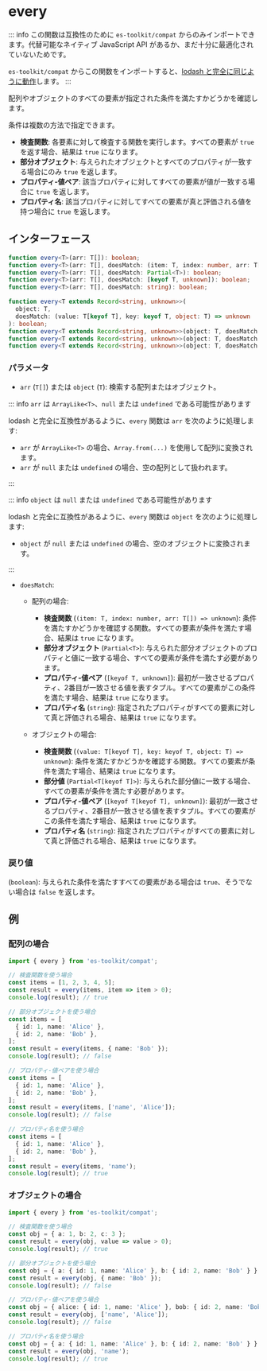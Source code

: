 # every

::: info
この関数は互換性のために `es-toolkit/compat` からのみインポートできます。代替可能なネイティブ JavaScript API があるか、まだ十分に最適化されていないためです。

`es-toolkit/compat` からこの関数をインポートすると、[lodash と完全に同じように動作](../../../compatibility.md)します。
:::

配列やオブジェクトのすべての要素が指定された条件を満たすかどうかを確認します。

条件は複数の方法で指定できます。

- **検査関数**: 各要素に対して検査する関数を実行します。すべての要素が `true` を返す場合、結果は `true` になります。
- **部分オブジェクト**: 与えられたオブジェクトとすべてのプロパティが一致する場合にのみ `true` を返します。
- **プロパティ-値ペア**: 該当プロパティに対してすべての要素が値が一致する場合に `true` を返します。
- **プロパティ名**: 該当プロパティに対してすべての要素が真と評価される値を持つ場合に `true` を返します。

## インターフェース

```typescript
function every<T>(arr: T[]): boolean;
function every<T>(arr: T[], doesMatch: (item: T, index: number, arr: T[]) => unknown): boolean;
function every<T>(arr: T[], doesMatch: Partial<T>): boolean;
function every<T>(arr: T[], doesMatch: [keyof T, unknown]): boolean;
function every<T>(arr: T[], doesMatch: string): boolean;

function every<T extends Record<string, unknown>>(
  object: T,
  doesMatch: (value: T[keyof T], key: keyof T, object: T) => unknown
): boolean;
function every<T extends Record<string, unknown>>(object: T, doesMatch: Partial<T[keyof T]>): boolean;
function every<T extends Record<string, unknown>>(object: T, doesMatch: [keyof T[keyof T], unknown]): boolean;
function every<T extends Record<string, unknown>>(object: T, doesMatch: string): boolean;
```

### パラメータ

- `arr` (`T[]`) または `object` (`T`): 検索する配列またはオブジェクト。

::: info `arr` は `ArrayLike<T>`、`null` または `undefined` である可能性があります

lodash と完全に互換性があるように、`every` 関数は `arr` を次のように処理します:

- `arr` が `ArrayLike<T>` の場合、`Array.from(...)` を使用して配列に変換されます。
- `arr` が `null` または `undefined` の場合、空の配列として扱われます。

:::

::: info `object` は `null` または `undefined` である可能性があります

lodash と完全に互換性があるように、`every` 関数は `object` を次のように処理します:

- `object` が `null` または `undefined` の場合、空のオブジェクトに変換されます。

:::

- `doesMatch`:

  - 配列の場合:

    - **検査関数** (`(item: T, index: number, arr: T[]) => unknown`): 条件を満たすかどうかを確認する関数。すべての要素が条件を満たす場合、結果は `true` になります。
    - **部分オブジェクト** (`Partial<T>`): 与えられた部分オブジェクトのプロパティと値に一致する場合、すべての要素が条件を満たす必要があります。
    - **プロパティ-値ペア** (`[keyof T, unknown]`): 最初が一致させるプロパティ、2番目が一致させる値を表すタプル。すべての要素がこの条件を満たす場合、結果は `true` になります。
    - **プロパティ名** (`string`): 指定されたプロパティがすべての要素に対して真と評価される場合、結果は `true` になります。

  - オブジェクトの場合:
    - **検査関数** (`(value: T[keyof T], key: keyof T, object: T) => unknown`): 条件を満たすかどうかを確認する関数。すべての要素が条件を満たす場合、結果は `true` になります。
    - **部分値** (`Partial<T[keyof T]>`): 与えられた部分値に一致する場合、すべての要素が条件を満たす必要があります。
    - **プロパティ-値ペア** (`[keyof T[keyof T], unknown]`): 最初が一致させるプロパティ、2番目が一致させる値を表すタプル。すべての要素がこの条件を満たす場合、結果は `true` になります。
    - **プロパティ名** (`string`): 指定されたプロパティがすべての要素に対して真と評価される場合、結果は `true` になります。

### 戻り値

(`boolean`): 与えられた条件を満たすすべての要素がある場合は `true`、そうでない場合は `false` を返します。

## 例

### 配列の場合

```typescript
import { every } from 'es-toolkit/compat';

// 検査関数を使う場合
const items = [1, 2, 3, 4, 5];
const result = every(items, item => item > 0);
console.log(result); // true

// 部分オブジェクトを使う場合
const items = [
  { id: 1, name: 'Alice' },
  { id: 2, name: 'Bob' },
];
const result = every(items, { name: 'Bob' });
console.log(result); // false

// プロパティ-値ペアを使う場合
const items = [
  { id: 1, name: 'Alice' },
  { id: 2, name: 'Bob' },
];
const result = every(items, ['name', 'Alice']);
console.log(result); // false

// プロパティ名を使う場合
const items = [
  { id: 1, name: 'Alice' },
  { id: 2, name: 'Bob' },
];
const result = every(items, 'name');
console.log(result); // true
```

### オブジェクトの場合

```typescript
import { every } from 'es-toolkit/compat';

// 検査関数を使う場合
const obj = { a: 1, b: 2, c: 3 };
const result = every(obj, value => value > 0);
console.log(result); // true

// 部分オブジェクトを使う場合
const obj = { a: { id: 1, name: 'Alice' }, b: { id: 2, name: 'Bob' } };
const result = every(obj, { name: 'Bob' });
console.log(result); // false

// プロパティ-値ペアを使う場合
const obj = { alice: { id: 1, name: 'Alice' }, bob: { id: 2, name: 'Bob' } };
const result = every(obj, ['name', 'Alice']);
console.log(result); // false

// プロパティ名を使う場合
const obj = { a: { id: 1, name: 'Alice' }, b: { id: 2, name: 'Bob' } };
const result = every(obj, 'name');
console.log(result); // true
```
